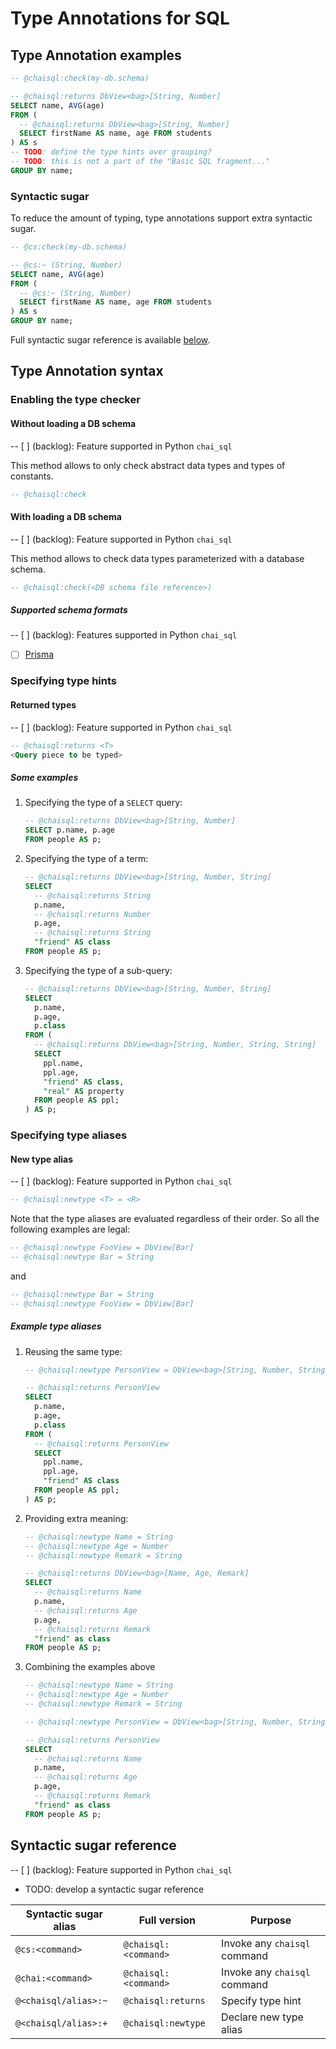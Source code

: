 # Type Annotations for SQL

<!-- TODO: give an introduction -->
<!-- FIXME: describe the running example schema -->

## Type Annotation examples

```sql  title="Type annotation in SQL example"
-- @chaisql:check(my-db.schema)

-- @chaisql:returns DbView<bag>[String, Number]
SELECT name, AVG(age)
FROM (
  -- @chaisql:returns DbView<bag>[String, Number]
  SELECT firstName AS name, age FROM students
) AS s
-- TODO: define the type hints over grouping?
-- TODO: this is not a part of the "Basic SQL fragment..."
GROUP BY name;
```

### Syntactic sugar

To reduce the amount of typing, type annotations support extra syntactic sugar.

```sql  title="Sugary type annotation in SQL example"
-- @cs:check(my-db.schema)

-- @cs:~ (String, Number)
SELECT name, AVG(age)
FROM (
  -- @cs:~ (String, Number)
  SELECT firstName AS name, age FROM students
) AS s 
GROUP BY name;
```

Full syntactic sugar reference is available [below](#syntactic-sugar-reference).

## Type Annotation syntax

<!-- TODO: write a preamble -->

### Enabling the type checker

#### Without loading a DB schema

-- [ ] (backlog): Feature supported in Python `chai_sql`

This method allows to only check abstract data types and types of constants.

```sql
-- @chaisql:check
```

#### With loading a DB schema

-- [ ] (backlog): Feature supported in Python `chai_sql`

This method allows to check data types parameterized with a database schema.

```sql
-- @chaisql:check(<DB schema file reference>)
```

##### Supported schema formats

-- [ ] (backlog): Features supported in Python `chai_sql`

- [ ] [Prisma](https://www.prisma.io/docs/concepts/components/prisma-schema)

### Specifying type hints

#### Returned types

-- [ ] (backlog): Feature supported in Python `chai_sql`

```sql
-- @chaisql:returns <T>
<Query piece to be typed>
```

##### Some examples

1. Specifying the type of a `SELECT` query:

    ```sql  title="Type hint example, select"
    -- @chaisql:returns DbView<bag>[String, Number]
    SELECT p.name, p.age
    FROM people AS p;
    ```

2. Specifying the type of a term:

    ```sql  title="Type hint example, term"
    -- @chaisql:returns DbView<bag>[String, Number, String]
    SELECT
      -- @chaisql:returns String
      p.name,
      -- @chaisql:returns Number
      p.age,
      -- @chaisql:returns String
      "friend" AS class
    FROM people AS p;
    ```

3. Specifying the type of a sub-query:

    ```sql  title="Type hint example, sub-query"
    -- @chaisql:returns DbView<bag>[String, Number, String]
    SELECT
      p.name,
      p.age,
      p.class
    FROM (
      -- @chaisql:returns DbView<bag>[String, Number, String, String]
      SELECT
        ppl.name,
        ppl.age,
        "friend" AS class,
        "real" AS property
      FROM people AS ppl;
    ) AS p;
    ```

### Specifying type aliases

#### New type alias

-- [ ] (backlog): Feature supported in Python `chai_sql`

```sql
-- @chaisql:newtype <T> = <R>
```

Note that the type aliases are evaluated regardless of their order.
So all the following examples are legal:

```sql
-- @chaisql:newtype FooView = DbView[Bar]
-- @chaisql:newtype Bar = String
```

and

```sql
-- @chaisql:newtype Bar = String
-- @chaisql:newtype FooView = DbView[Bar]
```

##### Example type aliases

1. Reusing the same type:

    ```sql  title="Type alias example, reuse"
    -- @chaisql:newtype PersonView = DbView<bag>[String, Number, String]

    -- @chaisql:returns PersonView
    SELECT
      p.name,
      p.age,
      p.class
    FROM (
      -- @chaisql:returns PersonView
      SELECT
        ppl.name,
        ppl.age,
        "friend" AS class
      FROM people AS ppl;
    ) AS p;
    ```

2. Providing extra meaning:

    ```sql  title="Type hint example, term"
    -- @chaisql:newtype Name = String
    -- @chaisql:newtype Age = Number
    -- @chaisql:newtype Remark = String

    -- @chaisql:returns DbView<bag>[Name, Age, Remark]
    SELECT
      -- @chaisql:returns Name
      p.name,
      -- @chaisql:returns Age
      p.age,
      -- @chaisql:returns Remark
      "friend" as class
    FROM people AS p;
    ```

3. Combining the examples above

    ```sql  title="Type hint example, term"
    -- @chaisql:newtype Name = String
    -- @chaisql:newtype Age = Number
    -- @chaisql:newtype Remark = String

    -- @chaisql:newtype PersonView = DbView<bag>[String, Number, String]

    -- @chaisql:returns PersonView
    SELECT
      -- @chaisql:returns Name
      p.name,
      -- @chaisql:returns Age
      p.age,
      -- @chaisql:returns Remark
      "friend" as class
    FROM people AS p;
    ```

## Syntactic sugar reference

-- [ ] (backlog): Feature supported in Python `chai_sql`

- TODO: develop a syntactic sugar reference

| Syntactic sugar alias | Full version | Purpose |
| --------------------- | ------------ | ------- |
| `@cs:<command>` | `@chaisql:<command>` | Invoke any `chaisql` command |
| `@chai:<command>` | `@chaisql:<command>` | Invoke any `chaisql` command |
| `@<chaisql/alias>:~` | `@chaisql:returns` | Specify type hint |
| `@<chaisql/alias>:+` | `@chaisql:newtype` | Declare new type alias |
